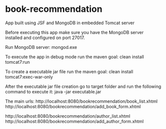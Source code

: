 # book-recommendation
App built using JSF and MongoDB in embedded Tomcat server

Before executing this app make sure you have the MongoDB server installed and configured on port 27017.

Run MongoDB server: mongod.exe

To execute the app in debug mode run the maven goal: clean install tomcat7:run

To create a executable jar file run the maven goal: clean install tomcat7:exec-war-only

After the executable jar file creation go to target folder and run the following command to execute it: java -jar executable.jar

The main urls:
http://localhost:8080/bookrecommendation/book_list.xhtml
http://localhost:8080/bookrecommendation/add_book_form.xhtml

http://localhost:8080/bookrecommendation/author_list.xhtml
http://localhost:8080/bookrecommendation/add_author_form.xhtml
